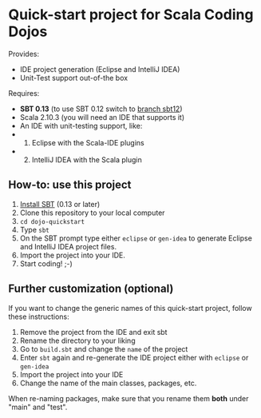 # Quick-start project for Scala Coding Dojos

Provides:

* IDE project generation (Eclipse and IntelliJ IDEA)
* Unit-Test support out-of-the box

Requires:

* **SBT 0.13** (to use SBT 0.12 switch to [branch sbt12](https://github.com/scala-vienna/dojo-quickstart/tree/sbt12))
* Scala 2.10.3 (you will need an IDE that supports it)
* An IDE with unit-testing support, like:
* 1. Eclipse with the Scala-IDE plugins
* 2. IntelliJ IDEA with the Scala plugin

## How-to: use this project

1. [Install SBT](http://www.scala-sbt.org/release/docs/Getting-Started/Setup.html) (0.13 or later)
1. Clone this repository to your local computer
1. `cd dojo-quickstart`
1. Type `sbt`
1. On the SBT prompt type either `eclipse` or `gen-idea` to generate Eclipse and IntelliJ IDEA project files.
1. Import the project into your IDE.
1. Start coding! ;-)

## Further customization (optional)

If you want to change the generic names of this quick-start project, follow these instructions:

1. Remove the project from the IDE and exit sbt
1. Rename the directory to your liking
1. Go to `build.sbt` and change the `name` of the project
1. Enter `sbt` again and re-generate the IDE project either with `eclipse` or `gen-idea`
1. Import the project into your IDE
1. Change the name of the main classes, packages, etc.

When re-naming packages, make sure that you rename them **both** under "main" and "test".